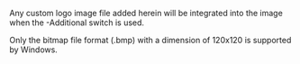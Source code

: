 Any custom logo image file added herein will be integrated into the image when the -Additional switch is used.

Only the bitmap file format (.bmp) with a dimension of 120x120 is supported by Windows.